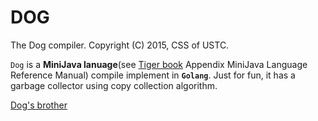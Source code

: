 DOG
===
The Dog compiler. Copyright (C) 2015, CSS of USTC.

`Dog` is a **MiniJava lanuage**(see [Tiger book](http://www.cs.princeton.edu/~appel/modern/java/) Appendix MiniJava Language
Reference Manual) compile implement in **`Golang`**. Just for fun, it has a garbage collector using copy collection algorithm.


[Dog's brother](https://github.com/qc1iu/tiger-comp)
